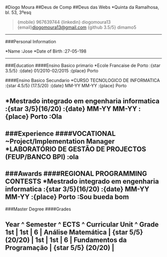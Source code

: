 #Diogo Moura
##Deus de Comp
##Deus das Webs
*Quinta da Ramalhosa, bl. 53, 3ºesq
>{mobile} 967639744
>{linkedin} diogomoura13
>{email}diogomoura13@gmail.com
>{github 3.5/5} dimamo5

------

###Personal Information

*Name
:Jose
*Date of Birth
:27\-05\-198

------

###Education
####Ensino Basico primario
*Ecole Francaise de Porto
:{star 3.5/5}
:{date} 01\/2010\-02\/2015
:{place} Porto

####Ensino Basico Secundario
*CURSO TECNOLOGICO DE INFORMATICA
:{star 4.5/5} (17.5\/20)
:{date} MM\-YY MM\-YY
:{place} Porto

*Mestrado integrado em engenharia informatica
:{star 3/5}(16\/20)
:{date} MM\-YY MM\-YY
:{place} Porto
:Ola
------

###Experience
####VOCATIONAL
~Project\/Implementation Manager
*LABORATÓRIO DE GESTÃO DE PROJECTOS (FEUP\/BANCO BPI)
:ola
------

###Awards
####REGIONAL PROGRAMMING CONTESTS
*Mestrado integrado em engenharia informatica
:{star 3/5}(16\/20)
:{date} MM\-YY MM\-YY
:{place} Porto
:Sou bueda bom
------

###Master Degree
####Grades

Year ^ Semester ^ ECTS ^ Curricular Unit ^ Grade
1st | 1st | 6 | Análise Matemática | {star 5/5} (20\/20) |
1st | 1st | 6 | Fundamentos da Programação | {star 5/5} (20\/20) |
------
